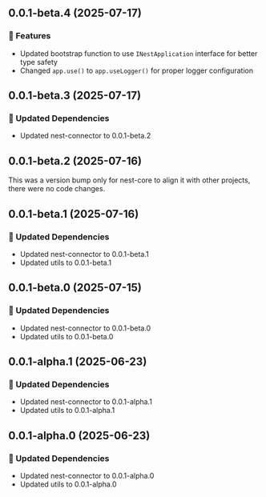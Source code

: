 ## 0.0.1-beta.4 (2025-07-17)

### 🚀 Features

- Updated bootstrap function to use `INestApplication` interface for better type safety
- Changed `app.use()` to `app.useLogger()` for proper logger configuration

## 0.0.1-beta.3 (2025-07-17)

### 🧱 Updated Dependencies

- Updated nest-connector to 0.0.1-beta.2

## 0.0.1-beta.2 (2025-07-16)

This was a version bump only for nest-core to align it with other projects, there were no code changes.

## 0.0.1-beta.1 (2025-07-16)

### 🧱 Updated Dependencies

- Updated nest-connector to 0.0.1-beta.1
- Updated utils to 0.0.1-beta.1

## 0.0.1-beta.0 (2025-07-15)

### 🧱 Updated Dependencies

- Updated nest-connector to 0.0.1-beta.0
- Updated utils to 0.0.1-beta.0

## 0.0.1-alpha.1 (2025-06-23)

### 🧱 Updated Dependencies

- Updated nest-connector to 0.0.1-alpha.1
- Updated utils to 0.0.1-alpha.1

## 0.0.1-alpha.0 (2025-06-23)

### 🧱 Updated Dependencies

- Updated nest-connector to 0.0.1-alpha.0
- Updated utils to 0.0.1-alpha.0
